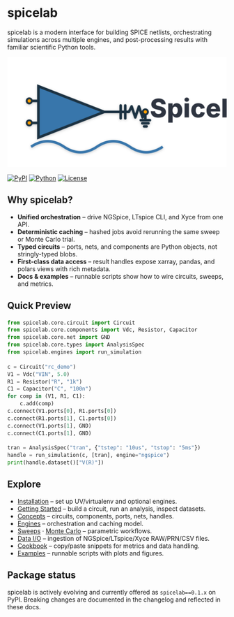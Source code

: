 # spicelab

spicelab is a modern interface for
building SPICE netlists, orchestrating simulations across multiple engines, and
post-processing results with familiar scientific Python tools.

![spicelab logo](assets/logo.svg)

[![PyPI](https://img.shields.io/pypi/v/spicelab.svg)](https://pypi.org/project/spicelab/)
[![Python](https://img.shields.io/pypi/pyversions/spicelab.svg)](https://pypi.org/project/spicelab/)
[![License](https://img.shields.io/github/license/lgili/circuit_toolkit.svg)](https://github.com/lgili/circuit_toolkit/blob/main/LICENSE)

## Why spicelab?
- **Unified orchestration** – drive NGSpice, LTspice CLI, and Xyce from one API.
- **Deterministic caching** – hashed jobs avoid rerunning the same sweep or Monte Carlo trial.
- **Typed circuits** – ports, nets, and components are Python objects, not stringly-typed blobs.
- **First-class data access** – result handles expose xarray, pandas, and polars views with rich metadata.
- **Docs & examples** – runnable scripts show how to wire circuits, sweeps, and metrics.

## Quick Preview
```python
from spicelab.core.circuit import Circuit
from spicelab.core.components import Vdc, Resistor, Capacitor
from spicelab.core.net import GND
from spicelab.core.types import AnalysisSpec
from spicelab.engines import run_simulation

c = Circuit("rc_demo")
V1 = Vdc("VIN", 5.0)
R1 = Resistor("R", "1k")
C1 = Capacitor("C", "100n")
for comp in (V1, R1, C1):
    c.add(comp)
c.connect(V1.ports[0], R1.ports[0])
c.connect(R1.ports[1], C1.ports[0])
c.connect(V1.ports[1], GND)
c.connect(C1.ports[1], GND)

tran = AnalysisSpec("tran", {"tstep": "10us", "tstop": "5ms"})
handle = run_simulation(c, [tran], engine="ngspice")
print(handle.dataset()["V(R)"])
```

## Explore
- [Installation](installation.md) – set up UV/virtualenv and optional engines.
- [Getting Started](getting-started.md) – build a circuit, run an analysis, inspect datasets.
- [Concepts](concepts.md) – circuits, components, ports, nets, handles.
- [Engines](engines.md) – orchestration and caching model.
- [Sweeps](sweeps-step.md) · [Monte Carlo](monte-carlo.md) – parametric workflows.
- [Data I/O](unified-io.md) – ingestion of NGSpice/LTspice/Xyce RAW/PRN/CSV files.
- [Cookbook](cookbook.md) – copy/paste snippets for metrics and data handling.
- [Examples](examples.md) – runnable scripts with plots and figures.

## Package status
spicelab is actively evolving and currently offered as `spicelab==0.1.x`
on PyPI. Breaking changes are documented in the changelog and reflected in
these docs.
